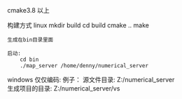 cmake3.8 以上

构建方式
linux
    mkdir build
    cd build
    cmake ..
    make

    生成在bin目录里面

    启动:
        cd bin
        ./map_server /home/denny/numerical_server

windows 仅仅编码:
    例子：
    源文件目录: Z:/numerical_server    
    生成项目的目录: Z:/numerical_server/vs